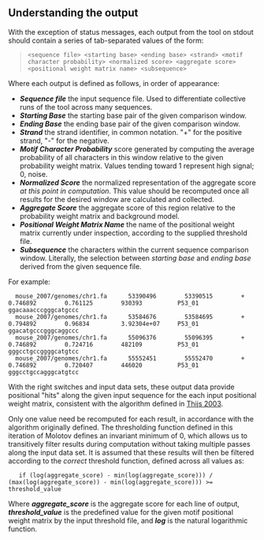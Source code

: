 ## Understanding the output ##

With the exception of status messages, each output from the tool on stdout should contain a series of tab-separated values of the form:

> `<sequence file> <starting base> <ending base> <strand> <motif character probability> <normalized score> <aggregate score> <positional weight matrix name> <subsequence>`

Where each output is defined as follows, in order of appearance:
  * **_Sequence file_** the input sequence file. Used to differentiate collective runs of the tool across many sequences.
  * **_Starting Base_** the starting base pair of the given comparison window.
  * **_Ending Base_** the ending base pair of the given comparison window.
  * **_Strand_** the strand identifier, in common notation. "+" for the positive strand, "-" for the negative.
  * **_Motif Character Probability_** score generated by computing the average probability of all characters in this window relative to the given probability weight matrix. Values tending toward 1 represent high signal; 0, noise.
  * **_Normalized Score_** the normalized representation of the aggregate score _at this point in computation_. This value should be recomputed once all results for the desired window are calculated and collected.
  * **_Aggregate Score_** the aggregate score of this region relative to the probability weight matrix and background model.
  * **_Positional Weight Matrix Name_** the name of the positional weight matrix currently under inspection, according to the supplied threshold file.
  * **_Subsequence_** the characters within the current sequence comparison window. Literally, the selection between _starting base_ and _ending base_ derived from the given sequence file.


For example:
```
  mouse_2007/genomes/chr1.fa      53390496        53390515        +       0.746892        0.761125        930393          P53_01  ggacaaacccgggcatgccc
  mouse_2007/genomes/chr1.fa      53584676        53584695        +       0.794892        0.96834         3.92304e+07     P53_01  ggacatgcccgggcaggccc
  mouse_2007/genomes/chr1.fa      55096376        55096395        +       0.746892        0.724716        482109          P53_01  gggcctgccggggcatgtcc
  mouse_2007/genomes/chr1.fa      55552451        55552470        +       0.746892        0.720407        446020          P53_01  gggcctgccagggcatgtcc
```

With the right switches and input data sets, these output data provide positional "hits" along the given input sequence for the each input positional weight matrix, consistent with the algorithm defined in [Thijs 2003](ftp://ftp.esat.kuleuven.ac.be/sista/thijs/reports/phd.pdf).

Only one value need be recomputed for each result, in accordance with the algorithm originally defined. The thresholding function defined in this iteration of Molotov defines an invariant minimum of 0, which allows us to transitively filter results during computation without taking multiple passes along the input data set. It is assumed that these results will then be filtered according to the _correct_ threshold function, defined across all values as:

```
   if (log(aggregate_score) - min(log(aggregate_score))) / (max(log(aggregate_score)) - min(log(aggregate_score))) >= threshold_value
```

Where **_aggregate\_score_** is the aggregate score for each line of output, **_threshold\_value_** is the predefined value for the given motif positional weight matrix by the input threshold file, and **_log_** is the natural logarithmic function.
